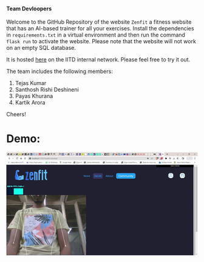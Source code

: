 #### Team Devloopers

Welcome to the GitHub Repository of the website `Zenfit` a fitness website that has an AI-based trainer for all your exercises. Install the dependencies in `requirements.txt` in a virtual environment and then run the command `flask run` to activate the website. Please note that the website will not work on an empty SQL database.

It is hosted [here](http://10.17.51.178:5000) on the IITD internal network.
Please feel free to try it out.

The team includes the following members:
1. Tejas Kumar
2. Santhosh Rishi Deshineni
3. Payas Khurana
4. Kartik Arora

Cheers! 

# Demo:

![Demo](demo.gif)
